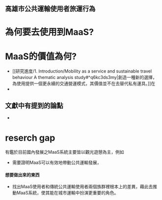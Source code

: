 ## 高雄市公共運輸使用者旅運行為
# 為何要去使用到MaaS?

# MaaS的價值為何?
- [[研究進度/1. Introduction/Mobility as a service and sustainable travel behaviour A thematic analysis study#^q6kc3ds3my|創造一種新的選擇，為使用提供一個更永續的交通營運模式，其價值並不在去替代私有運具。]]在
- 

## 文獻中有提到的論點
- 


# reserch gap
有鑑於目前國內發展之MaaS系統主要皆以觀光遊憩為主，例如
- 需要證明MaaS可以有效地帶動公共運輸發展，





#### 想要做出來的東西
- 找出MaaS使用者和傳統公共運輸使用者兩個族群裡根本上的差異，藉此去推動MaaS系統，使其能在城市運輸中扮演更重要的角色。